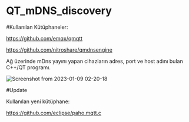 # QT_mDNS_discovery
#Kullanılan Kütüphaneler:

https://github.com/emqx/qmqtt

https://github.com/nitroshare/qmdnsengine

Ağ üzerinde mDns yayını yapan cihazların adres, port ve host adını bulan C++/QT programı.

![Screenshot from 2023-01-09 02-20-18](https://user-images.githubusercontent.com/60985286/211224476-c76af164-325b-4ad4-bdcd-5fbc5cbafa2c.png)


#Update

Kullanılan yeni kütüphane:

https://github.com/eclipse/paho.mqtt.c
